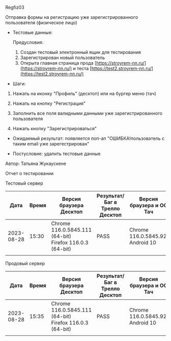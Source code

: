 Regfiz03

Отправка формы на регистрацию уже зарегистрированного пользователя (физическое лицо)

* Тестовые данные:
  
  Предусловия: 
  
  1. Создан тестовый электронный ящик для тестирования
  2. Зарегистрирован новый пользователь
  3. Открыта главная страница прода [https://stroyrem-nn.ru/](https://stroyrem-nn.ru/) и теста [https://test2.stroyrem-nn.ru/](https://test2.stroyrem-nn.ru/) 

* Шаги:
1. Нажать на иконку "Профиль" (десктоп) или на бургер меню (тач)

2. Нажать на кнопку "Регистрация"

3. Заполнить все поля валидными данными уже зарегистрированного пользователя

4. Нажать кнопку "Зарегистрироваться"
* Ожидаемый результат: появляется поп-ап "ОШИБКА!пользователь с таким email уже зарегестрирован"

* Постусловие: удалить тестовые данные

Автор: Татьяна Жукаускене

Отчет о тестировании

Тестовый сервер

| Дата       | Время | Версия браузера Десктоп                                 | Результат/Баг в Трелло Десктоп | Версия браузера и ОС Тач         | Результат/Баг в Трелло Тач | Дата релиза | QA      |
| ---------- | ----- | ------------------------------------------------------- | ------------------------------ | -------------------------------- | -------------------------- | ----------- | ------- |
| 2023-08-28 | 15:30 | Chrome 116.0.5845.111 (64-bit) Firefox 116.0.3 (64-bit) | PASS                           | Chrome 116.0.5845.92, Android 10 | PASS                       | 27.08.2023  | Татьяна |
|            |       |                                                         |                                |                                  |                            |             |         |

Продовый сервер

| Дата       | Время | Версия браузера Десктоп                                 | Результат/Баг в Трелло Десктоп | Версия браузера и ОС Тач         | Результат/Баг в Трелло Тач | Дата релиза | QA      |
| ---------- | ----- | ------------------------------------------------------- | ------------------------------ | -------------------------------- | -------------------------- | ----------- | ------- |
| 2023-08-28 | 15:35 | Chrome 116.0.5845.111 (64-bit) Firefox 116.0.3 (64-bit) | PASS                           | Chrome 116.0.5845.92, Android 10 | PASS                       | 27.08.2023  | Татьяна |
|            |       |                                                         |                                |                                  |                            |             |         |
